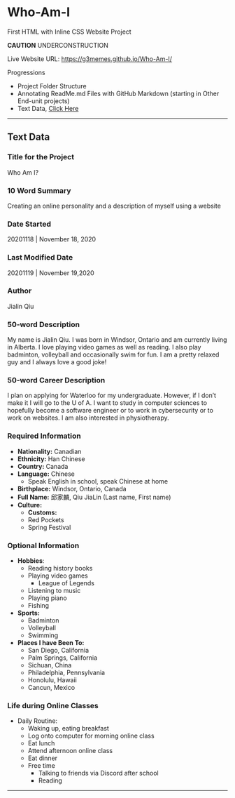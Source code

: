 # Who-Am-I
First HTML with Inline CSS Website Project

**CAUTION** UNDERCONSTRUCTION

Live Website URL: https://g3memes.github.io/Who-Am-I/

Progressions
- Project Folder Structure
- Annotating ReadMe.md Files with GitHub Markdown (starting in Other End-unit projects)
- Text Data, <a href="https://github.com/G3memes/Who-Am-I#text-data">Click Here</a>

---

## Text Data

### Title for the Project
Who Am I?

### 10 Word Summary
Creating an online personality and a description of myself using a website

### Date Started
20201118 | November 18, 2020

### Last Modified Date
20201119 | November 19,2020

### Author
Jialin Qiu

### 50-word Description
My name is Jialin Qiu.  I was born in Windsor, Ontario and am currently living in Alberta.
I love playing video games as well as reading. I also play badminton, volleyball and occasionally swim for fun.
I am a pretty relaxed guy and I always love a good joke!

### 50-word Career Description
I plan on applying for Waterloo for my undergraduate. However, if I don’t make it I will go to the U of A.
I want to study in computer sciences to hopefully become a software engineer or to work in cybersecurity
or to work on websites. I am also interested in physiotherapy.

### Required Information
- __Nationality:__ Canadian
- __Ethnicity:__ Han Chinese
- __Country:__ Canada
- __Language:__ Chinese
  - Speak English in school, speak Chinese at home
- __Birthplace:__ Windsor, Ontario, Canada
- __Full Name:__ 邱家麟, Qiu JiaLin (Last name, First name)
- __Culture:__
  - __Customs:__
   - Red Pockets
   - Spring Festival

### Optional Information
- __Hobbies__:
  - Reading history books
  - Playing video games
    - League of Legends
  - Listening to music
  - Playing piano
  - Fishing
- __Sports:__
  - Badminton
  - Volleyball
  - Swimming
- __Places I have Been To:__
  - San Diego, California
  - Palm Springs, California
  - Sichuan, China
  - Philadelphia, Pennsylvania
  - Honolulu, Hawaii
  - Cancun, Mexico

### Life during Online Classes
- Daily Routine:
  - Waking up, eating breakfast
  - Log onto computer for morning online class
  - Eat lunch
  - Attend afternoon online class
  - Eat dinner
  - Free time
    - Talking to friends via Discord after school
    - Reading




---
